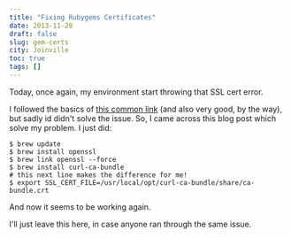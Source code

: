 ```yaml
---
title: "Fixing Rubygems Certificates"
date: 2013-11-28
draft: false
slug: gem-certs
city: Joinville
toc: true
tags: []
---
```


Today, once again, my environment start throwing that SSL cert error.

I followed the basics of [this common link](http://railsapps.github.io/openssl-certificate-verify-failed.html) (and also very good, by the way), but sadly id didn't solve the issue. So, I came across this blog post which solve my problem. I just did:

```
$ brew update
$ brew install openssl
$ brew link openssl --force
$ brew install curl-ca-bundle
# this next line makes the difference for me!
$ export SSL_CERT_FILE=/usr/local/opt/curl-ca-bundle/share/ca-bundle.crt
```

And now it seems to be working again.

I'll just leave this here, in case anyone ran through the same issue.
